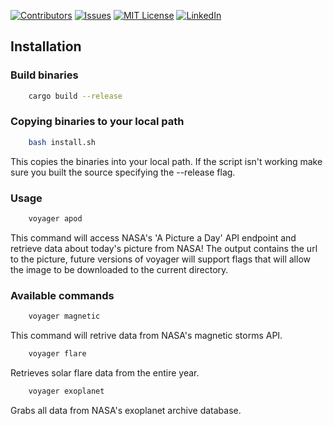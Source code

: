 [![Contributors][contributors-shield]][contributors-url]
[![Issues][issues-shield]][issues-url]
[![MIT License][license-shield]][license-url]
[![LinkedIn][linkedin-shield]][linkedin-url]

## Installation

### Build binaries
```sh
    cargo build --release
```

### Copying binaries to your local path
```sh
    bash install.sh
```
This copies the binaries into your local path.
If the script isn't working make sure you built the source specifying the --release flag.

### Usage
```sh
    voyager apod
```
This command will access NASA's 'A Picture a Day' API endpoint and retrieve data about today's picture from NASA!
The output contains the url to the picture, future versions of voyager will support flags that will allow the image to be downloaded to the current directory.

### Available commands
```sh
    voyager magnetic
```
This command will retrive data from NASA's magnetic storms API. 

```sh
    voyager flare
```
Retrieves solar flare data from the entire year.

```sh
    voyager exoplanet
```
Grabs all data from NASA's exoplanet archive database.


[contributors-shield]: https://img.shields.io/github/contributors/ethgallucci/voyager.svg?style=for-the-badge

[contributors-url]: https://github.com/ethgallucci/voyager/graphs/contributors

[issues-shield]: https://img.shields.io/github/issues/ethgallucci/voyager.svg?style=for-the-badge
[issues-url]: https://github.com/ethgallucci/voyager/issues

[linkedin-shield]: https://img.shields.io/badge/-LinkedIn-black.svg?style=for-the-badge&logo=linkedin&colorB=555
[linkedin-url]: https://linkedin.com/in/ethan-gallucci-196892221

[license-shield]: https://img.shields.io/github/license/othneildrew/Best-README-Template.svg?style=for-the-badge
[license-url]: https://github.com/ethgallucci/voyager/blob/main/LICENSE.txt